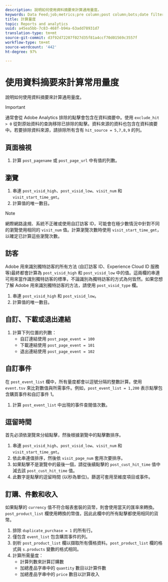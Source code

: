 ```yaml
---
description: 說明如何使用資料摘要來計算通用量度。
keywords: Data Feed;job;metrics;pre column;post column;bots;date filtering;event string;common;formulas
title: 計算量度
topic: Reports and analytics
uuid: a45ea5bb-7c83-468f-b94a-63add78931d7
translation-type: tm+mt
source-git-commit: d3f92d72207f027d35f81a4ccf70d01569c3557f
workflow-type: tm+mt
source-wordcount: '442'
ht-degree: 97%

---
```



# 使用資料摘要來計算常用量度

說明如何使用資料摘要來計算通用量度。

>[!IMPORTANT]
>
> 通常會從 Adobe Analytics 排除的點擊會包含在資料摘要中。使用 `exclude_hit > 0` 從對原始資料的查詢移除已排除的點擊。資料來源的資料也包含在資料摘要中。若要排除資料來源，請排除所有含有 `hit_source = 5,7,8,9` 的列。

## 頁面檢視

1. 計算 `post_pagename` 或 `post_page_url` 中有值的列數。

## 瀏覽

1. 串連 `post_visid_high`、`post_visid_low`、`visit_num` 和 `visit_start_time_gmt`。
1. 計算值的唯一數目。

>[!NOTE]
>
> 網際網路違規、系統不正確或使用自訂訪客 ID，可能會在極少數情況中針對不同的瀏覽使用相同的 `visit_num` 值。計算瀏覽次數時使用 `visit_start_time_gmt`，以確定已計算這些瀏覽次數。

## 訪客

Adobe 用來識別獨特訪客的所有方法 (自訂訪客 ID、Experience Cloud ID 服務等)最終都會計算為 `post_visid_high` 和 `post_visid_low` 中的值。這兩欄的串連可用來當作識別獨特訪客的標準，不論識別為獨特訪客的方式為何皆然。如果您想了解 Adobe 用來識別獨特訪客的方法，請使用 `post_visid_type` 欄。

1. 串連 `post_visid_high` 和 `post_visid_low`。
2. 計算值的唯一數目。

## 自訂、下載或退出連結

1. 計算下列位置的列數：
   * 自訂連結使用 `post_page_event = 100`
   * 下載連結使用 `post_page_event = 101`
   * 退出連結使用 `post_page_event = 102`

## 自訂事件

在 `post_event_list` 欄中，所有量度都會以逗號分隔的整數計算。使用 `event.tsv` 來比對數值與所需事件。例如，`post_event_list = 1,200` 表示點擊包含購買事件和自訂事件 1。

1. 計算 `post_event_list` 中出現的事件查閱值次數。

## 逗留時間

首先必須依瀏覽來分組點擊，然後根據瀏覽中的點擊數排序。

1. 串連 `post_visid_high`、`post_visid_low`、`visit_num` 和 `visit_start_time_gmt`。
2. 依此串連值排序，然後依 `visit_page_num` 套用次要排序。
3. 如果點擊不是瀏覽中的最後一個，請從後續點擊的 `post_cust_hit_time` 值中減去該 `post_cust_hit_time` 值。
4. 此數字是點擊的逗留時間 (以秒為單位)。篩選可套用至維度項目或事件。

## 訂購、件數和收入

如果點擊的 `currency` 值不符合報表套裝的貨幣，則會使用當天的匯率來轉換。`post_product_list` 欄使用轉換的幣值，因此此欄中的所有點擊都使用相同的貨幣。

1. 排除 `duplicate_purchase = 1` 的所有行。
2. 僅包含 `event_list` 包含購買事件的列。
3. 剖析 `post_product_list` 欄以擷取所有價格資料。`post_product_list` 欄的格式與 `s.products` 變數的格式相同。
4. 計算所需量度：
   * 計算列數來計算訂購數
   * 加總產品字串中的 `quantity` 數目以計算件數
   * 加總產品字串中的 `price` 數目以計算收入
